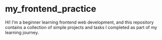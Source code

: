 # my_frontend_practice
Hi! I'm a beginner learning frontend web development, and this repository contains a collection of simple projects and tasks I completed as part of my learning journey.  
